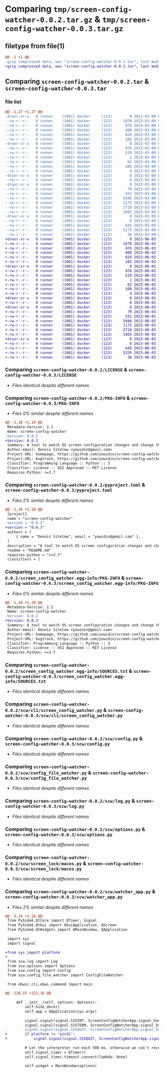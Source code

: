 # Comparing `tmp/screen-config-watcher-0.0.2.tar.gz` & `tmp/screen-config-watcher-0.0.3.tar.gz`

## filetype from file(1)

```diff
@@ -1 +1 @@
-gzip compressed data, was "screen-config-watcher-0.0.2.tar", last modified: Thu Mar  9 08:24:13 2023, max compression
+gzip compressed data, was "screen-config-watcher-0.0.3.tar", last modified: Sat Jun  3 17:10:22 2023, max compression
```

## Comparing `screen-config-watcher-0.0.2.tar` & `screen-config-watcher-0.0.3.tar`

### file list

```diff
@@ -1,27 +1,27 @@
-drwxr-xr-x   0 runner    (1001) docker     (123)        0 2023-03-09 08:24:13.446759 screen-config-watcher-0.0.2/
--rw-r--r--   0 runner    (1001) docker     (123)     1070 2023-03-09 08:24:02.000000 screen-config-watcher-0.0.2/LICENSE
--rw-r--r--   0 runner    (1001) docker     (123)      976 2023-03-09 08:24:13.446759 screen-config-watcher-0.0.2/PKG-INFO
--rw-r--r--   0 runner    (1001) docker     (123)      408 2023-03-09 08:24:02.000000 screen-config-watcher-0.0.2/README.md
--rw-r--r--   0 runner    (1001) docker     (123)      824 2023-03-09 08:24:02.000000 screen-config-watcher-0.0.2/pyproject.toml
--rw-r--r--   0 runner    (1001) docker     (123)      105 2023-03-09 08:24:02.000000 screen-config-watcher-0.0.2/requirements.txt
-drwxr-xr-x   0 runner    (1001) docker     (123)        0 2023-03-09 08:24:13.442759 screen-config-watcher-0.0.2/screen_config_watcher.egg-info/
--rw-r--r--   0 runner    (1001) docker     (123)      976 2023-03-09 08:24:13.000000 screen-config-watcher-0.0.2/screen_config_watcher.egg-info/PKG-INFO
--rw-r--r--   0 runner    (1001) docker     (123)      529 2023-03-09 08:24:13.000000 screen-config-watcher-0.0.2/screen_config_watcher.egg-info/SOURCES.txt
--rw-r--r--   0 runner    (1001) docker     (123)        1 2023-03-09 08:24:13.000000 screen-config-watcher-0.0.2/screen_config_watcher.egg-info/dependency_links.txt
--rw-r--r--   0 runner    (1001) docker     (123)       62 2023-03-09 08:24:13.000000 screen-config-watcher-0.0.2/screen_config_watcher.egg-info/entry_points.txt
--rw-r--r--   0 runner    (1001) docker     (123)      108 2023-03-09 08:24:13.000000 screen-config-watcher-0.0.2/screen_config_watcher.egg-info/requires.txt
--rw-r--r--   0 runner    (1001) docker     (123)        4 2023-03-09 08:24:13.000000 screen-config-watcher-0.0.2/screen_config_watcher.egg-info/top_level.txt
-drwxr-xr-x   0 runner    (1001) docker     (123)        0 2023-03-09 08:24:13.446759 screen-config-watcher-0.0.2/scw/
--rw-r--r--   0 runner    (1001) docker     (123)        0 2023-03-09 08:24:02.000000 screen-config-watcher-0.0.2/scw/__init__.py
-drwxr-xr-x   0 runner    (1001) docker     (123)        0 2023-03-09 08:24:13.446759 screen-config-watcher-0.0.2/scw/cli/
--rw-r--r--   0 runner    (1001) docker     (123)       79 2023-03-09 08:24:02.000000 screen-config-watcher-0.0.2/scw/cli/__init__.py
--rw-r--r--   0 runner    (1001) docker     (123)      551 2023-03-09 08:24:02.000000 screen-config-watcher-0.0.2/scw/cli/screen_config_watcher.py
--rw-r--r--   0 runner    (1001) docker     (123)     5946 2023-03-09 08:24:02.000000 screen-config-watcher-0.0.2/scw/config.py
--rw-r--r--   0 runner    (1001) docker     (123)     1175 2023-03-09 08:24:02.000000 screen-config-watcher-0.0.2/scw/config_file_watcher.py
--rw-r--r--   0 runner    (1001) docker     (123)     2718 2023-03-09 08:24:02.000000 screen-config-watcher-0.0.2/scw/log.py
--rw-r--r--   0 runner    (1001) docker     (123)     1865 2023-03-09 08:24:02.000000 screen-config-watcher-0.0.2/scw/options.py
-drwxr-xr-x   0 runner    (1001) docker     (123)        0 2023-03-09 08:24:13.446759 screen-config-watcher-0.0.2/scw/screen_lock/
--rw-r--r--   0 runner    (1001) docker     (123)        0 2023-03-09 08:24:02.000000 screen-config-watcher-0.0.2/scw/screen_lock/__init__.py
--rw-r--r--   0 runner    (1001) docker     (123)      645 2023-03-09 08:24:02.000000 screen-config-watcher-0.0.2/scw/screen_lock/macos.py
--rw-r--r--   0 runner    (1001) docker     (123)     5273 2023-03-09 08:24:02.000000 screen-config-watcher-0.0.2/scw/watcher_app.py
--rw-r--r--   0 runner    (1001) docker     (123)       38 2023-03-09 08:24:13.446759 screen-config-watcher-0.0.2/setup.cfg
+drwxr-xr-x   0 runner    (1001) docker     (123)        0 2023-06-03 17:10:22.860153 screen-config-watcher-0.0.3/
+-rw-r--r--   0 runner    (1001) docker     (123)     1070 2023-06-03 17:10:10.000000 screen-config-watcher-0.0.3/LICENSE
+-rw-r--r--   0 runner    (1001) docker     (123)      976 2023-06-03 17:10:22.860153 screen-config-watcher-0.0.3/PKG-INFO
+-rw-r--r--   0 runner    (1001) docker     (123)      408 2023-06-03 17:10:10.000000 screen-config-watcher-0.0.3/README.md
+-rw-r--r--   0 runner    (1001) docker     (123)      824 2023-06-03 17:10:10.000000 screen-config-watcher-0.0.3/pyproject.toml
+-rw-r--r--   0 runner    (1001) docker     (123)      105 2023-06-03 17:10:10.000000 screen-config-watcher-0.0.3/requirements.txt
+drwxr-xr-x   0 runner    (1001) docker     (123)        0 2023-06-03 17:10:22.860153 screen-config-watcher-0.0.3/screen_config_watcher.egg-info/
+-rw-r--r--   0 runner    (1001) docker     (123)      976 2023-06-03 17:10:22.000000 screen-config-watcher-0.0.3/screen_config_watcher.egg-info/PKG-INFO
+-rw-r--r--   0 runner    (1001) docker     (123)      529 2023-06-03 17:10:22.000000 screen-config-watcher-0.0.3/screen_config_watcher.egg-info/SOURCES.txt
+-rw-r--r--   0 runner    (1001) docker     (123)        1 2023-06-03 17:10:22.000000 screen-config-watcher-0.0.3/screen_config_watcher.egg-info/dependency_links.txt
+-rw-r--r--   0 runner    (1001) docker     (123)       62 2023-06-03 17:10:22.000000 screen-config-watcher-0.0.3/screen_config_watcher.egg-info/entry_points.txt
+-rw-r--r--   0 runner    (1001) docker     (123)      108 2023-06-03 17:10:22.000000 screen-config-watcher-0.0.3/screen_config_watcher.egg-info/requires.txt
+-rw-r--r--   0 runner    (1001) docker     (123)        4 2023-06-03 17:10:22.000000 screen-config-watcher-0.0.3/screen_config_watcher.egg-info/top_level.txt
+drwxr-xr-x   0 runner    (1001) docker     (123)        0 2023-06-03 17:10:22.860153 screen-config-watcher-0.0.3/scw/
+-rw-r--r--   0 runner    (1001) docker     (123)        0 2023-06-03 17:10:10.000000 screen-config-watcher-0.0.3/scw/__init__.py
+drwxr-xr-x   0 runner    (1001) docker     (123)        0 2023-06-03 17:10:22.860153 screen-config-watcher-0.0.3/scw/cli/
+-rw-r--r--   0 runner    (1001) docker     (123)       79 2023-06-03 17:10:10.000000 screen-config-watcher-0.0.3/scw/cli/__init__.py
+-rw-r--r--   0 runner    (1001) docker     (123)      551 2023-06-03 17:10:10.000000 screen-config-watcher-0.0.3/scw/cli/screen_config_watcher.py
+-rw-r--r--   0 runner    (1001) docker     (123)     5946 2023-06-03 17:10:10.000000 screen-config-watcher-0.0.3/scw/config.py
+-rw-r--r--   0 runner    (1001) docker     (123)     1175 2023-06-03 17:10:10.000000 screen-config-watcher-0.0.3/scw/config_file_watcher.py
+-rw-r--r--   0 runner    (1001) docker     (123)     2718 2023-06-03 17:10:10.000000 screen-config-watcher-0.0.3/scw/log.py
+-rw-r--r--   0 runner    (1001) docker     (123)     1865 2023-06-03 17:10:10.000000 screen-config-watcher-0.0.3/scw/options.py
+drwxr-xr-x   0 runner    (1001) docker     (123)        0 2023-06-03 17:10:22.860153 screen-config-watcher-0.0.3/scw/screen_lock/
+-rw-r--r--   0 runner    (1001) docker     (123)        0 2023-06-03 17:10:10.000000 screen-config-watcher-0.0.3/scw/screen_lock/__init__.py
+-rw-r--r--   0 runner    (1001) docker     (123)      645 2023-06-03 17:10:10.000000 screen-config-watcher-0.0.3/scw/screen_lock/macos.py
+-rw-r--r--   0 runner    (1001) docker     (123)     5335 2023-06-03 17:10:10.000000 screen-config-watcher-0.0.3/scw/watcher_app.py
+-rw-r--r--   0 runner    (1001) docker     (123)       38 2023-06-03 17:10:22.860153 screen-config-watcher-0.0.3/setup.cfg
```

### Comparing `screen-config-watcher-0.0.2/LICENSE` & `screen-config-watcher-0.0.3/LICENSE`

 * *Files identical despite different names*

### Comparing `screen-config-watcher-0.0.2/PKG-INFO` & `screen-config-watcher-0.0.3/PKG-INFO`

 * *Files 0% similar despite different names*

```diff
@@ -1,10 +1,10 @@
 Metadata-Version: 2.1
 Name: screen-config-watcher
-Version: 0.0.2
+Version: 0.0.3
 Summary: A tool to watch OS screen configuration changes and change the OBS profile and scene collection accordingly.
 Author-email: Dennis Sitelew <yowidin@gmail.com>
 Project-URL: homepage, https://github.com/yowidin/screen-config-watcher
 Project-URL: bugtrack, https://github.com/yowidin/screen-config-watcher/issues
 Classifier: Programming Language :: Python :: 3
 Classifier: License :: OSI Approved :: MIT License
 Requires-Python: >=3.7
```

### Comparing `screen-config-watcher-0.0.2/pyproject.toml` & `screen-config-watcher-0.0.3/pyproject.toml`

 * *Files 2% similar despite different names*

```diff
@@ -1,10 +1,10 @@
 [project]
 name = "screen-config-watcher"
-version = "0.0.2"
+version = "0.0.3"
 authors = [
     { name = "Dennis Sitelew", email = "yowidin@gmail.com" },
 ]
 description = "A tool to watch OS screen configuration changes and change the OBS profile and scene collection accordingly."
 readme = "README.md"
 requires-python = ">=3.7"
 classifiers = [
```

### Comparing `screen-config-watcher-0.0.2/screen_config_watcher.egg-info/PKG-INFO` & `screen-config-watcher-0.0.3/screen_config_watcher.egg-info/PKG-INFO`

 * *Files 0% similar despite different names*

```diff
@@ -1,10 +1,10 @@
 Metadata-Version: 2.1
 Name: screen-config-watcher
-Version: 0.0.2
+Version: 0.0.3
 Summary: A tool to watch OS screen configuration changes and change the OBS profile and scene collection accordingly.
 Author-email: Dennis Sitelew <yowidin@gmail.com>
 Project-URL: homepage, https://github.com/yowidin/screen-config-watcher
 Project-URL: bugtrack, https://github.com/yowidin/screen-config-watcher/issues
 Classifier: Programming Language :: Python :: 3
 Classifier: License :: OSI Approved :: MIT License
 Requires-Python: >=3.7
```

### Comparing `screen-config-watcher-0.0.2/screen_config_watcher.egg-info/SOURCES.txt` & `screen-config-watcher-0.0.3/screen_config_watcher.egg-info/SOURCES.txt`

 * *Files identical despite different names*

### Comparing `screen-config-watcher-0.0.2/scw/cli/screen_config_watcher.py` & `screen-config-watcher-0.0.3/scw/cli/screen_config_watcher.py`

 * *Files identical despite different names*

### Comparing `screen-config-watcher-0.0.2/scw/config.py` & `screen-config-watcher-0.0.3/scw/config.py`

 * *Files identical despite different names*

### Comparing `screen-config-watcher-0.0.2/scw/config_file_watcher.py` & `screen-config-watcher-0.0.3/scw/config_file_watcher.py`

 * *Files identical despite different names*

### Comparing `screen-config-watcher-0.0.2/scw/log.py` & `screen-config-watcher-0.0.3/scw/log.py`

 * *Files identical despite different names*

### Comparing `screen-config-watcher-0.0.2/scw/options.py` & `screen-config-watcher-0.0.3/scw/options.py`

 * *Files identical despite different names*

### Comparing `screen-config-watcher-0.0.2/scw/screen_lock/macos.py` & `screen-config-watcher-0.0.3/scw/screen_lock/macos.py`

 * *Files identical despite different names*

### Comparing `screen-config-watcher-0.0.2/scw/watcher_app.py` & `screen-config-watcher-0.0.3/scw/watcher_app.py`

 * *Files 2% similar despite different names*

```diff
@@ -3,14 +3,16 @@
 from PySide6.QtCore import QTimer, Signal
 from PySide6.QtGui import QGuiApplication, QScreen
 from PySide6.QtWidgets import QMainWindow, QApplication
 
 import sys
 import signal
 
+from sys import platform
+
 from scw.log import Log
 from scw.options import Options
 from scw.config import Config
 from scw.config_file_watcher import ConfigFileWatcher
 
 from obwsc.cli.obws_command import main
 
@@ -120,15 +122,16 @@
 
     def __init__(self, options: Options):
         self.hide_dock()
         self.app = QApplication(sys.argv)
 
         signal.signal(signal.SIGINT, ScreenConfigWatcherApp.signal_handler)
         signal.signal(signal.SIGTERM, ScreenConfigWatcherApp.signal_handler)
-        signal.signal(signal.SIGQUIT, ScreenConfigWatcherApp.signal_handler)
+        if platform != 'win32':
+            signal.signal(signal.SIGQUIT, ScreenConfigWatcherApp.signal_handler)
 
         # Let the interpreter run each 500 ms, otherwise we can't receive signals
         self.signal_timer = QTimer()
         self.signal_timer.timeout.connect(lambda: None)
 
         self.widget = MainWindow(options)
```

